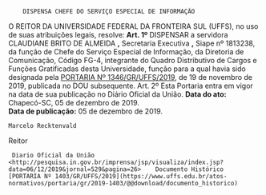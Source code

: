        DISPENSA CHEFE DO SERVIÇO ESPECIAL DE INFORMAÇÃO  

 O REITOR DA UNIVERSIDADE FEDERAL DA FRONTEIRA SUL (UFFS), no uso de suas atribuições legais, resolve:   **Art. 1º**  DISPENSAR a servidora CLAUDIANE BRITO DE ALMEIDA **,**  Secretaria Executiva **,** Siape nº 1813238, da função de Chefe do Serviço Especial de Informação, da Diretoria de Comunicação, Código FG-4, integrante do Quadro Distributivo de Cargos e Funções Gratificadas desta Universidade, função para a qual havia sido designada pela [PORTARIA Nº 1346/GR/UFFS/2019](https://www.uffs.edu.br/atos-normativos/portaria/gr/2019-1346), de 19 de novembro de 2019, publicada no DOU subsequente.   Art. 2º Esta Portaria entra em vigor na data de sua publicação no Diário Oficial da União.        **Data do ato:** Chapecó-SC, 05 de dezembro de 2019.   
 **Data de publicação:**  05 de dezembro de 2019. 

    Marcelo Recktenvald   
 Reitor 

     Diario Oficial da União <http://pesquisa.in.gov.br/imprensa/jsp/visualiza/index.jsp?data=06/12/2019&jornal=529&pagina=26>    Documento Histórico  [PORTARIA Nº 1403/GR/UFFS/2019](https://www.uffs.edu.br/atos-normativos/portaria/gr/2019-1403/@@download/documento_historico)     
      